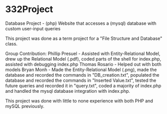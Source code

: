 # 332Project
Database Project - (php) Website that accesses a (mysql) database with custom user-input queries

This project was done as a term project for a "File Structure and Database" class. 

Group Contribution:
Phillip Presuel - Assisted with Entity-Relational Model, drew up the Relational Model (.pdf), coded parts of the shell for index.php, 
  assisted with debugging index.php
Thomas Rosario - Helped out with both models 
Bryan Monh - Made the Entity-Relational Model (.png), made the database and recorded the commands in "DB_creation.txt", 
  populated the database and recorded the commands in "Inserted Value.txt", tested the future queries and recorded it in "query.txt",
  coded a majority of index.php and handled the mysql database integration with index.php.
  
 
 This project was done with little to none experience with both PHP and mySQL previously.
